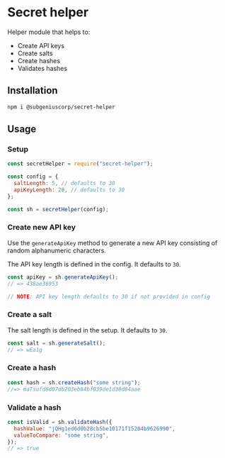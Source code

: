 # Secret helper

Helper module that helps to:

- Create API keys
- Create salts
- Create hashes
- Validates hashes

## Installation

```bash
npm i @subgeniuscorp/secret-helper
```

## Usage

### Setup

```javascript
const secretHelper = require("secret-helper");

const config = {
  saltLength: 5, // defaults to 30
  apiKeyLength: 20, // defaults to 30
};

const sh = secretHelper(config);
```

### Create new API key

Use the `generateApiKey` method to generate a new API key consisting of random alphanumeric characters.

The API key length is defined in the config. It defaults to `30`.

```javascript
const apiKey = sh.generateApiKey();
// => 438ae36953

// NOTE: API key length defaults to 30 if not provided in config
```

### Create a salt

The salt length is defined in the setup. It defaults to `30`.

```javascript
const salt = sh.generateSalt();
// => wEa1g
```

### Create a hash

```javascript
const hash = sh.createHash("some string");
//=> maTsufd8d07db203eb64bf039de1d38d84aae
```

### Validate a hash

```javascript
const isValid = sh.validateHash({
  hashValue: "jQHg1ed6d0b28cb5be10171f15204b9626990",
  valueToCompare: "some string",
});
// => true
```
